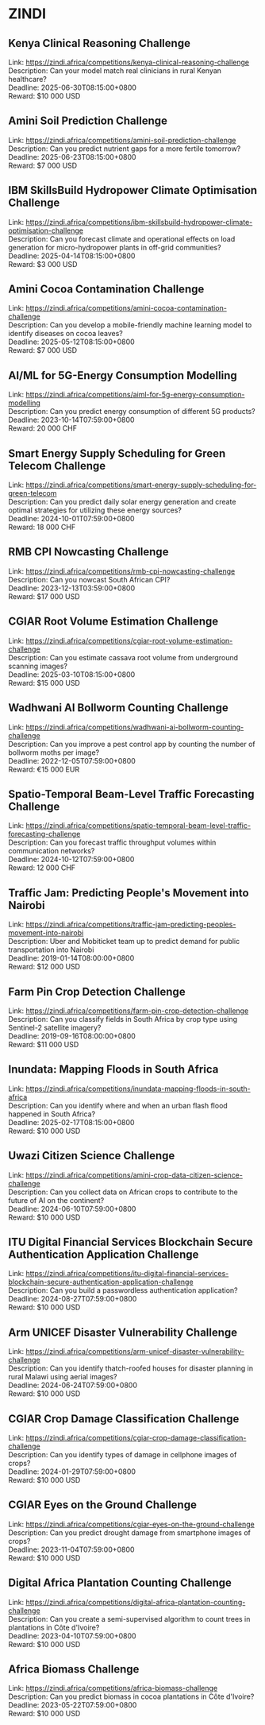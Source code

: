 # ZINDI



## Kenya Clinical Reasoning Challenge

Link: https://zindi.africa/competitions/kenya-clinical-reasoning-challenge  
Description: Can your model match real clinicians in rural Kenyan healthcare?  
Deadline: 2025-06-30T08:15:00+0800  
Reward: $10 000 USD  


## Amini Soil Prediction Challenge

Link: https://zindi.africa/competitions/amini-soil-prediction-challenge  
Description: Can you predict nutrient gaps for a more fertile tomorrow?  
Deadline: 2025-06-23T08:15:00+0800  
Reward: $7 000 USD  


## IBM SkillsBuild Hydropower Climate Optimisation Challenge 

Link: https://zindi.africa/competitions/ibm-skillsbuild-hydropower-climate-optimisation-challenge  
Description: Can you forecast climate and operational effects on load generation for micro-hydropower plants in off-grid communities?  
Deadline: 2025-04-14T08:15:00+0800  
Reward: $3 000 USD  


## Amini Cocoa Contamination Challenge

Link: https://zindi.africa/competitions/amini-cocoa-contamination-challenge  
Description: Can you develop a mobile-friendly machine learning model to identify diseases on cocoa leaves?  
Deadline: 2025-05-12T08:15:00+0800  
Reward: $7 000 USD  


## AI/ML for 5G-Energy Consumption Modelling 

Link: https://zindi.africa/competitions/aiml-for-5g-energy-consumption-modelling  
Description: Can you predict energy consumption of different 5G products?  
Deadline: 2023-10-14T07:59:00+0800  
Reward: 20 000 CHF  


## Smart Energy Supply Scheduling for Green Telecom Challenge 

Link: https://zindi.africa/competitions/smart-energy-supply-scheduling-for-green-telecom  
Description: Can you predict daily solar energy generation and create optimal strategies for utilizing these energy sources?  
Deadline: 2024-10-01T07:59:00+0800  
Reward: 18 000 CHF  


## RMB CPI Nowcasting Challenge

Link: https://zindi.africa/competitions/rmb-cpi-nowcasting-challenge  
Description: Can you nowcast South African CPI?  
Deadline: 2023-12-13T03:59:00+0800  
Reward: $17 000 USD  


## CGIAR Root Volume Estimation Challenge

Link: https://zindi.africa/competitions/cgiar-root-volume-estimation-challenge  
Description: Can you estimate cassava root volume from underground scanning images?  
Deadline: 2025-03-10T08:15:00+0800  
Reward: $15 000 USD  


## Wadhwani AI Bollworm Counting Challenge

Link: https://zindi.africa/competitions/wadhwani-ai-bollworm-counting-challenge  
Description: Can you  improve a pest control app by counting the number of bollworm moths per image?  
Deadline: 2022-12-05T07:59:00+0800  
Reward: €15 000 EUR  


## Spatio-Temporal Beam-Level Traffic Forecasting Challenge 

Link: https://zindi.africa/competitions/spatio-temporal-beam-level-traffic-forecasting-challenge  
Description: Can you forecast traffic throughput volumes within communication networks?  
Deadline: 2024-10-12T07:59:00+0800  
Reward: 12 000 CHF  


## Traffic Jam: Predicting People's Movement into Nairobi

Link: https://zindi.africa/competitions/traffic-jam-predicting-peoples-movement-into-nairobi  
Description: Uber and Mobiticket team up to predict demand for public transportation into Nairobi  
Deadline: 2019-01-14T08:00:00+0800  
Reward: $12 000 USD  


## Farm Pin Crop Detection Challenge

Link: https://zindi.africa/competitions/farm-pin-crop-detection-challenge  
Description: Can you classify fields in South Africa by crop type using Sentinel-2 satellite imagery?  
Deadline: 2019-09-16T08:00:00+0800  
Reward: $11 000 USD  


## Inundata: Mapping Floods in South Africa

Link: https://zindi.africa/competitions/inundata-mapping-floods-in-south-africa  
Description: Can you identify where and when an urban flash flood happened in South Africa?  
Deadline: 2025-02-17T08:15:00+0800  
Reward: $10 000 USD  


## Uwazi Citizen Science Challenge

Link: https://zindi.africa/competitions/amini-crop-data-citizen-science-challenge  
Description: Can you collect data on African crops to contribute to the future of AI on the continent?  
Deadline: 2024-06-10T07:59:00+0800  
Reward: $10 000 USD  


## ITU Digital Financial Services Blockchain Secure Authentication Application Challenge

Link: https://zindi.africa/competitions/itu-digital-financial-services-blockchain-secure-authentication-application-challenge  
Description: Can you build a passwordless authentication application?   
Deadline: 2024-08-27T07:59:00+0800  
Reward: $10 000 USD  


## Arm UNICEF Disaster Vulnerability Challenge

Link: https://zindi.africa/competitions/arm-unicef-disaster-vulnerability-challenge  
Description: Can you identify thatch-roofed houses for disaster planning in rural Malawi using aerial images?  
Deadline: 2024-06-24T07:59:00+0800  
Reward: $10 000 USD  


## CGIAR Crop Damage Classification Challenge

Link: https://zindi.africa/competitions/cgiar-crop-damage-classification-challenge  
Description: Can you identify types of damage in cellphone images of crops?  
Deadline: 2024-01-29T07:59:00+0800  
Reward: $10 000 USD  


## CGIAR Eyes on the Ground Challenge

Link: https://zindi.africa/competitions/cgiar-eyes-on-the-ground-challenge  
Description: Can you predict drought damage from smartphone images of crops?  
Deadline: 2023-11-04T07:59:00+0800  
Reward: $10 000 USD  


## Digital Africa Plantation Counting Challenge

Link: https://zindi.africa/competitions/digital-africa-plantation-counting-challenge  
Description: Can you create a semi-supervised algorithm to count trees in plantations in Côte d'Ivoire?  
Deadline: 2023-04-10T07:59:00+0800  
Reward: $10 000 USD  


## Africa Biomass Challenge

Link: https://zindi.africa/competitions/africa-biomass-challenge  
Description: Can you predict biomass in cocoa plantations in Côte d'Ivoire?  
Deadline: 2023-05-22T07:59:00+0800  
Reward: $10 000 USD  

